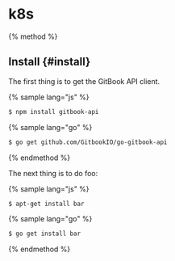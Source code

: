 # k8s

{% method %}
## Install {#install}

The first thing is to get the GitBook API client.

{% sample lang="js" %}
```bash
$ npm install gitbook-api
```

{% sample lang="go" %}
```bash
$ go get github.com/GitbookIO/go-gitbook-api
```
{% endmethod %}

The next thing is to do foo:

{% sample lang="js" %}
```bash
$ apt-get install bar
```

{% sample lang="go" %}
```bash
$ go get install bar
```
{% endmethod %}


